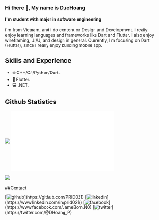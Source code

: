 ### Hi there 👋, My name is DucHoang
#### I'm student with major in software engineering
I'm from Vietnam, and I do content on Design and Development. I really enjoy learning languages and frameworks like Dart and Flutter. I also enjoy wireframing, UI/U, and design in general. Currently, I'm focusing on Dart (Flutter), since I really enjoy building mobile app.

## Skills and Experience
* ❄️ C++/C#/Python/Dart.
* 📱 Flutter.
* 💻 .NET.

## Github Statistics
<p align="left">
  <img align="center" width="475" src="https://github-readme-stats.vercel.app/api?username=PRID021&show_icons=true&count_private=true&theme=graywhite"></img>
  <img align="center" width="340" src="https://raw.githubusercontent.com/PRID021/my-stats/master/generated/languages.svg"></img>
</p>

![](https://komarev.com/ghpvc/?username=PRID021)

##Contact
<p align="left">
[<img src='https://cdn.jsdelivr.net/npm/simple-icons@3.0.1/icons/github.svg' alt='github' height='40'>](https://github.com/PRID021)  [<img src='https://cdn.jsdelivr.net/npm/simple-icons@3.0.1/icons/linkedin.svg' alt='linkedin' height='40'>](https://www.linkedin.com/in/prid021/)  [<img src='https://cdn.jsdelivr.net/npm/simple-icons@3.0.1/icons/facebook.svg' alt='facebook' height='40'>](https://www.facebook.com/JameBorn.N0)  [<img src='https://cdn.jsdelivr.net/npm/simple-icons@3.0.1/icons/twitter.svg' alt='twitter' height='40'>](https://twitter.com/@DHoang_P) 
</p>
